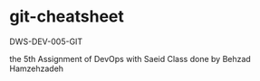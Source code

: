 # git-cheatsheet
DWS-DEV-005-GIT

the 5th Assignment of DevOps with Saeid Class done by Behzad Hamzehzadeh
